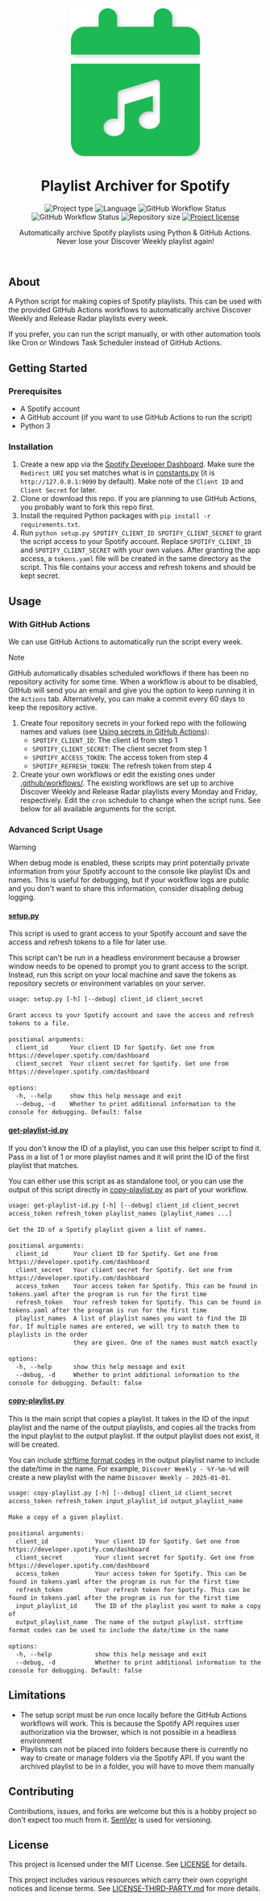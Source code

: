 <!-- Project Header -->
<div align="center">
  <img class="projectLogo" src="logo.svg" alt="Project logo" title="Project logo" width="256">

  <h1 class="projectName">Playlist Archiver for Spotify</h1>

  <p class="projectBadges">
    <img src="https://img.shields.io/badge/type-CLI_App-f44336.svg" alt="Project type" title="Project type">
    <img src="https://img.shields.io/github/languages/top/jerboa88/Playlist-Archiver-for-Spotify.svg" alt="Language" title="Language">
    <img src="https://img.shields.io/github/actions/workflow/status/jerboa88/Playlist-Archiver-for-Spotify/archive-discover-weekly.yml?logo=spotify&label=Archive%20Discover%20Weekly" alt="GitHub Workflow Status" title="GitHub Workflow Status">
    <img src="https://img.shields.io/github/actions/workflow/status/jerboa88/Playlist-Archiver-for-Spotify/archive-release-radar.yml?logo=spotify&label=Archive%20Release%20Radar" alt="GitHub Workflow Status" title="GitHub Workflow Status">
    <img src="https://img.shields.io/github/repo-size/jerboa88/Playlist-Archiver-for-Spotify.svg" alt="Repository size" title="Repository size">
    <a href="LICENSE">
      <img src="https://img.shields.io/github/license/jerboa88/Playlist-Archiver-for-Spotify.svg" alt="Project license" title="Project license"/>
    </a>
  </p>

  <p class="projectDesc" data-exposition="A CLI app that automatically archives Spotify playlists. Written in Python, this program is designed to be run as part of a scheduled CI workflow using GitHub Actions. This project was created as a way to automate a task I was doing manually, and to get more experience working with GitHub Actions and the Spotify API.">
    Automatically archive Spotify playlists using Python & GitHub Actions. Never lose your Discover Weekly playlist again!
  </p>

  <br/>
</div>


## About
A Python script for making copies of Spotify playlists. This can be used with the provided GitHub Actions workflows to automatically archive Discover Weekly and Release Radar playlists every week.

If you prefer, you can run the script manually, or with other automation tools like Cron or Windows Task Scheduler instead of GitHub Actions.


## Getting Started

### Prerequisites
- A Spotify account
- A GitHub account (if you want to use GitHub Actions to run the script)
- Python 3

### Installation
1. Create a new app via the [Spotify Developer Dashboard]. Make sure the `Redirect URI` you set matches what is in [constants.py] (it is `http://127.0.0.1:9090` by default). Make note of the `Client ID` and `Client Secret` for later.
2. Clone or download this repo. If you are planning to use GitHub Actions, you probably want to fork this repo first.
3. Install the required Python packages with `pip install -r requirements.txt`.
4. Run `python setup.py SPOTIFY_CLIENT_ID SPOTIFY_CLIENT_SECRET` to grant the script access to your Spotify account. Replace `SPOTIFY_CLIENT_ID` and `SPOTIFY_CLIENT_SECRET` with your own values. After granting the app access, a `tokens.yaml` file will be created in the same directory as the script. This file contains your access and refresh tokens and should be kept secret.


## Usage
### With GitHub Actions

We can use GitHub Actions to automatically run the script every week.

> [!NOTE]
> GitHub automatically disables scheduled workflows if there has been no repository activity for some time. When a workflow is about to be disabled, GitHub will send you an email and give you the option to keep running it in the `Actions` tab. Alternatively, you can make a commit every 60 days to keep the repository active.


1. Create four repository secrets in your forked repo with the following names and values (see [Using secrets in GitHub Actions]):
    - `SPOTIFY_CLIENT_ID`: The client id from step 1
    - `SPOTIFY_CLIENT_SECRET`: The client secret from step 1
    - `SPOTIFY_ACCESS_TOKEN`: The access token from step 4
    - `SPOTIFY_REFRESH_TOKEN`: The refresh token from step 4
2. Create your own workflows or edit the existing ones under [.github/workflows/]. The existing workflows are set up to archive Discover Weekly and Release Radar playlists every Monday and Friday, respectively. Edit the `cron` schedule to change when the script runs. See below for all available arguments for the script.


### Advanced Script Usage

> [!WARNING]
> When debug mode is enabled, these scripts may print potentially private information from your Spotify account to the console like playlist IDs and names. This is useful for debugging, but if your workflow logs are public and you don't want to share this information, consider disabling debug logging.

#### [setup.py]
This script is used to grant access to your Spotify account and save the access and refresh tokens to a file for later use.

This script can't be run in a headless environment because a browser window needs to be opened to prompt you to grant access to the script. Instead, run this script on your local machine and save the tokens as repository secrets or environment variables on your server.

```
usage: setup.py [-h] [--debug] client_id client_secret

Grant access to your Spotify account and save the access and refresh tokens to a file.

positional arguments:
  client_id      Your client ID for Spotify. Get one from https://developer.spotify.com/dashboard
  client_secret  Your client secret for Spotify. Get one from https://developer.spotify.com/dashboard

options:
  -h, --help     show this help message and exit
  --debug, -d    Whether to print additional information to the console for debugging. Default: false
```

#### [get-playlist-id.py]
If you don't know the ID of a playlist, you can use this helper script to find it. Pass in a list of 1 or more playlist names and it will print the ID of the first playlist that matches.

You can either use this script as as standalone tool, or you can use the output of this script directly in [copy-playlist.py] as part of your workflow.

```
usage: get-playlist-id.py [-h] [--debug] client_id client_secret access_token refresh_token playlist_names [playlist_names ...]

Get the ID of a Spotify playlist given a list of names.

positional arguments:
  client_id       Your client ID for Spotify. Get one from https://developer.spotify.com/dashboard
  client_secret   Your client secret for Spotify. Get one from https://developer.spotify.com/dashboard
  access_token    Your access token for Spotify. This can be found in tokens.yaml after the program is run for the first time
  refresh_token   Your refresh token for Spotify. This can be found in tokens.yaml after the program is run for the first time
  playlist_names  A list of playlist names you want to find the ID for. If multiple names are entered, we will try to match them to playlists in the order
                  they are given. One of the names must match exactly

options:
  -h, --help      show this help message and exit
  --debug, -d     Whether to print additional information to the console for debugging. Default: false
```

#### [copy-playlist.py]
This is the main script that copies a playlist. It takes in the ID of the input playlist and the name of the output playlists, and copies all the tracks from the input playlist to the output playlist. If the output playlist does not exist, it will be created.

You can include [strftime format codes] in the output playlist name to include the date/time in the name. For example, `Discover Weekly - %Y-%m-%d` will create a new playlist with the name `Discover Weekly - 2025-01-01`.

```
usage: copy-playlist.py [-h] [--debug] client_id client_secret access_token refresh_token input_playlist_id output_playlist_name

Make a copy of a given playlist.

positional arguments:
  client_id             Your client ID for Spotify. Get one from https://developer.spotify.com/dashboard
  client_secret         Your client secret for Spotify. Get one from https://developer.spotify.com/dashboard
  access_token          Your access token for Spotify. This can be found in tokens.yaml after the program is run for the first time
  refresh_token         Your refresh token for Spotify. This can be found in tokens.yaml after the program is run for the first time
  input_playlist_id     The ID of the playlist you want to make a copy of
  output_playlist_name  The name of the output playlist. strftime format codes can be used to include the date/time in the name

options:
  -h, --help            show this help message and exit
  --debug, -d           Whether to print additional information to the console for debugging. Default: false
```

## Limitations
- The setup script must be run once locally before the GitHub Actions workflows will work. This is because the Spotify API requires user authorization via the browser, which is not possible in a headless environment
- Playlists can not be placed into folders because there is currently no way to create or manage folders via the Spotify API. If you want the archived playlist to be in a folder, you will have to move them manually


## Contributing
Contributions, issues, and forks are welcome but this is a hobby project so don't expect too much from it. [SemVer](http://semver.org/) is used for versioning.


## License
This project is licensed under the MIT License. See [LICENSE](LICENSE) for details.

This project includes various resources which carry their own copyright notices and license terms. See [LICENSE-THIRD-PARTY.md](LICENSE-THIRD-PARTY.md) for more details.


[setup.py]: scripts/setup.py
[get-playlist-id.py]: scripts/get-playlist-id.py
[copy-playlist.py]: scripts/copy-playlist.py
[constants.py]: scripts/utils/constants.py
[.github/workflows/]: .github/workflows/
[Spotify Developer Dashboard]: https://developer.spotify.com/dashboard
[Using secrets in GitHub Actions]: https://docs.github.com/en/actions/security-guides/using-secrets-in-github-actions
[strftime format codes]: https://docs.python.org/3/library/datetime.html#strftime-and-strptime-format-codes
